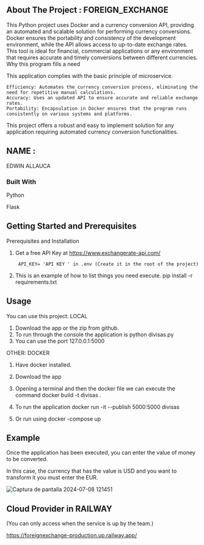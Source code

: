 

<!-- ABOUT THE PROJECT -->
## About The Project : FOREIGN_EXCHANGE

This Python project uses Docker and a currency conversion API, providing an automated and scalable solution for performing currency conversions. Docker ensures the portability and consistency of the development environment, while the API allows access to up-to-date exchange rates. This tool is ideal for financial, commercial applications or any environment that requires accurate and timely conversions between different currencies.
Why this program fills a need

This application complies with the basic principle of microservice.

    Efficiency: Automates the currency conversion process, eliminating the need for repetitive manual calculations.
    Accuracy: Uses an updated API to ensure accurate and reliable exchange rates.
    Portability: Encapsulation in Docker ensures that the program runs consistently on various systems and platforms.

This project offers a robust and easy to implement solution for any application requiring automated currency conversion functionalities.


## NAME :
EDWIN ALLAUCA


### Built With
Python

Flask



## Getting Started and Prerequisites
Prerequisites and Installation

1. Get a free API Key at  https://www.exchangerate-api.com/

        API_KEY= 'API KEY ' in .env (Create it in the root of the project)

2. This is an example of how to list things you need execute.
    pip install -r requirements.txt



<!-- USAGE EXAMPLES -->

## Usage

You can use this project: LOCAL
1. Download the app or the zip from github.
2. To run through the console the application is python divisas.py
3. You can use the port 127.0.0.1:5000


OTHER: DOCKER

1. Have docker installed.
   
2. Download the app

3. Opening a terminal and then the docker file we can execute the command docker build -t divisas .

4. To run the application
       docker run -it --publish 5000:5000 divisas

6. Or run using
       docker -compose up

## Example

Once the application has been executed, you can enter the value of money to be converted.

In this case, the currency that has the value is USD and you want to transform it you must enter the EUR.

![Captura de pantalla 2024-07-08 121451](https://github.com/EAllaucaD/foreign_exchange/assets/135485982/24d04343-cd38-4f7c-951e-63751b1f401a)


## Cloud Provider in RAILWAY
(You can only access when the service is up by the team.)

https://foreignexchange-production.up.railway.app/


